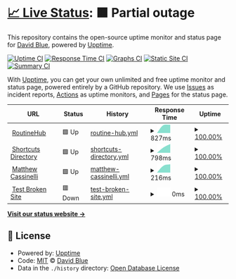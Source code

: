 # [📈 Live Status](https://extratone.github.io/upcuts): <!--live status--> **🟧 Partial outage**

This repository contains the open-source uptime monitor and status page for [David Blue](https://bilge.world), powered by [Upptime](https://github.com/upptime/upptime).

[![Uptime CI](https://github.com/extratone/upcuts/workflows/Uptime%20CI/badge.svg)](https://github.com/extratone/upcuts/actions?query=workflow%3A%22Uptime+CI%22)
[![Response Time CI](https://github.com/extratone/upcuts/workflows/Response%20Time%20CI/badge.svg)](https://github.com/extratone/upcuts/actions?query=workflow%3A%22Response+Time+CI%22)
[![Graphs CI](https://github.com/extratone/upcuts/workflows/Graphs%20CI/badge.svg)](https://github.com/extratone/upcuts/actions?query=workflow%3A%22Graphs+CI%22)
[![Static Site CI](https://github.com/extratone/upcuts/workflows/Static%20Site%20CI/badge.svg)](https://github.com/extratone/upcuts/actions?query=workflow%3A%22Static+Site+CI%22)
[![Summary CI](https://github.com/extratone/upcuts/workflows/Summary%20CI/badge.svg)](https://github.com/extratone/upcuts/actions?query=workflow%3A%22Summary+CI%22)

With [Upptime](https://upptime.js.org), you can get your own unlimited and free uptime monitor and status page, powered entirely by a GitHub repository. We use [Issues](https://github.com/extratone/upcuts/issues) as incident reports, [Actions](https://github.com/extratone/upcuts/actions) as uptime monitors, and [Pages](https://extratone.github.io/upcuts) for the status page.

<!--start: status pages-->
<!-- This summary is generated by Upptime (https://github.com/upptime/upptime) -->
<!-- Do not edit this manually, your changes will be overwritten -->
<!-- prettier-ignore -->
| URL | Status | History | Response Time | Uptime |
| --- | ------ | ------- | ------------- | ------ |
| <img alt="" src="https://favicons.githubusercontent.com/www.routinehub.co" height="13"> [RoutineHub](https://www.routinehub.co) | 🟩 Up | [routine-hub.yml](https://github.com/extratone/cutup/commits/HEAD/history/routine-hub.yml) | <details><summary><img alt="Response time graph" src="./graphs/routine-hub/response-time-week.png" height="20"> 827ms</summary><br><a href="https://extratone.github.io/cutup/history/routine-hub"><img alt="Response time 827" src="https://img.shields.io/endpoint?url=https%3A%2F%2Fraw.githubusercontent.com%2Fextratone%2Fcutup%2FHEAD%2Fapi%2Froutine-hub%2Fresponse-time.json"></a><br><a href="https://extratone.github.io/cutup/history/routine-hub"><img alt="24-hour response time 827" src="https://img.shields.io/endpoint?url=https%3A%2F%2Fraw.githubusercontent.com%2Fextratone%2Fcutup%2FHEAD%2Fapi%2Froutine-hub%2Fresponse-time-day.json"></a><br><a href="https://extratone.github.io/cutup/history/routine-hub"><img alt="7-day response time 827" src="https://img.shields.io/endpoint?url=https%3A%2F%2Fraw.githubusercontent.com%2Fextratone%2Fcutup%2FHEAD%2Fapi%2Froutine-hub%2Fresponse-time-week.json"></a><br><a href="https://extratone.github.io/cutup/history/routine-hub"><img alt="30-day response time 827" src="https://img.shields.io/endpoint?url=https%3A%2F%2Fraw.githubusercontent.com%2Fextratone%2Fcutup%2FHEAD%2Fapi%2Froutine-hub%2Fresponse-time-month.json"></a><br><a href="https://extratone.github.io/cutup/history/routine-hub"><img alt="1-year response time 827" src="https://img.shields.io/endpoint?url=https%3A%2F%2Fraw.githubusercontent.com%2Fextratone%2Fcutup%2FHEAD%2Fapi%2Froutine-hub%2Fresponse-time-year.json"></a></details> | <details><summary><a href="https://extratone.github.io/cutup/history/routine-hub">100.00%</a></summary><a href="https://extratone.github.io/cutup/history/routine-hub"><img alt="All-time uptime 100.00%" src="https://img.shields.io/endpoint?url=https%3A%2F%2Fraw.githubusercontent.com%2Fextratone%2Fcutup%2FHEAD%2Fapi%2Froutine-hub%2Fuptime.json"></a><br><a href="https://extratone.github.io/cutup/history/routine-hub"><img alt="24-hour uptime 100.00%" src="https://img.shields.io/endpoint?url=https%3A%2F%2Fraw.githubusercontent.com%2Fextratone%2Fcutup%2FHEAD%2Fapi%2Froutine-hub%2Fuptime-day.json"></a><br><a href="https://extratone.github.io/cutup/history/routine-hub"><img alt="7-day uptime 100.00%" src="https://img.shields.io/endpoint?url=https%3A%2F%2Fraw.githubusercontent.com%2Fextratone%2Fcutup%2FHEAD%2Fapi%2Froutine-hub%2Fuptime-week.json"></a><br><a href="https://extratone.github.io/cutup/history/routine-hub"><img alt="30-day uptime 100.00%" src="https://img.shields.io/endpoint?url=https%3A%2F%2Fraw.githubusercontent.com%2Fextratone%2Fcutup%2FHEAD%2Fapi%2Froutine-hub%2Fuptime-month.json"></a><br><a href="https://extratone.github.io/cutup/history/routine-hub"><img alt="1-year uptime 100.00%" src="https://img.shields.io/endpoint?url=https%3A%2F%2Fraw.githubusercontent.com%2Fextratone%2Fcutup%2FHEAD%2Fapi%2Froutine-hub%2Fuptime-year.json"></a></details>
| <img alt="" src="https://favicons.githubusercontent.com/shortcuts.directory" height="13"> [Shortcuts Directory](https://shortcuts.directory) | 🟩 Up | [shortcuts-directory.yml](https://github.com/extratone/cutup/commits/HEAD/history/shortcuts-directory.yml) | <details><summary><img alt="Response time graph" src="./graphs/shortcuts-directory/response-time-week.png" height="20"> 798ms</summary><br><a href="https://extratone.github.io/cutup/history/shortcuts-directory"><img alt="Response time 798" src="https://img.shields.io/endpoint?url=https%3A%2F%2Fraw.githubusercontent.com%2Fextratone%2Fcutup%2FHEAD%2Fapi%2Fshortcuts-directory%2Fresponse-time.json"></a><br><a href="https://extratone.github.io/cutup/history/shortcuts-directory"><img alt="24-hour response time 798" src="https://img.shields.io/endpoint?url=https%3A%2F%2Fraw.githubusercontent.com%2Fextratone%2Fcutup%2FHEAD%2Fapi%2Fshortcuts-directory%2Fresponse-time-day.json"></a><br><a href="https://extratone.github.io/cutup/history/shortcuts-directory"><img alt="7-day response time 798" src="https://img.shields.io/endpoint?url=https%3A%2F%2Fraw.githubusercontent.com%2Fextratone%2Fcutup%2FHEAD%2Fapi%2Fshortcuts-directory%2Fresponse-time-week.json"></a><br><a href="https://extratone.github.io/cutup/history/shortcuts-directory"><img alt="30-day response time 798" src="https://img.shields.io/endpoint?url=https%3A%2F%2Fraw.githubusercontent.com%2Fextratone%2Fcutup%2FHEAD%2Fapi%2Fshortcuts-directory%2Fresponse-time-month.json"></a><br><a href="https://extratone.github.io/cutup/history/shortcuts-directory"><img alt="1-year response time 798" src="https://img.shields.io/endpoint?url=https%3A%2F%2Fraw.githubusercontent.com%2Fextratone%2Fcutup%2FHEAD%2Fapi%2Fshortcuts-directory%2Fresponse-time-year.json"></a></details> | <details><summary><a href="https://extratone.github.io/cutup/history/shortcuts-directory">100.00%</a></summary><a href="https://extratone.github.io/cutup/history/shortcuts-directory"><img alt="All-time uptime 100.00%" src="https://img.shields.io/endpoint?url=https%3A%2F%2Fraw.githubusercontent.com%2Fextratone%2Fcutup%2FHEAD%2Fapi%2Fshortcuts-directory%2Fuptime.json"></a><br><a href="https://extratone.github.io/cutup/history/shortcuts-directory"><img alt="24-hour uptime 100.00%" src="https://img.shields.io/endpoint?url=https%3A%2F%2Fraw.githubusercontent.com%2Fextratone%2Fcutup%2FHEAD%2Fapi%2Fshortcuts-directory%2Fuptime-day.json"></a><br><a href="https://extratone.github.io/cutup/history/shortcuts-directory"><img alt="7-day uptime 100.00%" src="https://img.shields.io/endpoint?url=https%3A%2F%2Fraw.githubusercontent.com%2Fextratone%2Fcutup%2FHEAD%2Fapi%2Fshortcuts-directory%2Fuptime-week.json"></a><br><a href="https://extratone.github.io/cutup/history/shortcuts-directory"><img alt="30-day uptime 100.00%" src="https://img.shields.io/endpoint?url=https%3A%2F%2Fraw.githubusercontent.com%2Fextratone%2Fcutup%2FHEAD%2Fapi%2Fshortcuts-directory%2Fuptime-month.json"></a><br><a href="https://extratone.github.io/cutup/history/shortcuts-directory"><img alt="1-year uptime 100.00%" src="https://img.shields.io/endpoint?url=https%3A%2F%2Fraw.githubusercontent.com%2Fextratone%2Fcutup%2FHEAD%2Fapi%2Fshortcuts-directory%2Fuptime-year.json"></a></details>
| <img alt="" src="https://favicons.githubusercontent.com/matthewcassinelli.com" height="13"> [Matthew Cassinelli](http://matthewcassinelli.com) | 🟩 Up | [matthew-cassinelli.yml](https://github.com/extratone/cutup/commits/HEAD/history/matthew-cassinelli.yml) | <details><summary><img alt="Response time graph" src="./graphs/matthew-cassinelli/response-time-week.png" height="20"> 216ms</summary><br><a href="https://extratone.github.io/cutup/history/matthew-cassinelli"><img alt="Response time 216" src="https://img.shields.io/endpoint?url=https%3A%2F%2Fraw.githubusercontent.com%2Fextratone%2Fcutup%2FHEAD%2Fapi%2Fmatthew-cassinelli%2Fresponse-time.json"></a><br><a href="https://extratone.github.io/cutup/history/matthew-cassinelli"><img alt="24-hour response time 216" src="https://img.shields.io/endpoint?url=https%3A%2F%2Fraw.githubusercontent.com%2Fextratone%2Fcutup%2FHEAD%2Fapi%2Fmatthew-cassinelli%2Fresponse-time-day.json"></a><br><a href="https://extratone.github.io/cutup/history/matthew-cassinelli"><img alt="7-day response time 216" src="https://img.shields.io/endpoint?url=https%3A%2F%2Fraw.githubusercontent.com%2Fextratone%2Fcutup%2FHEAD%2Fapi%2Fmatthew-cassinelli%2Fresponse-time-week.json"></a><br><a href="https://extratone.github.io/cutup/history/matthew-cassinelli"><img alt="30-day response time 216" src="https://img.shields.io/endpoint?url=https%3A%2F%2Fraw.githubusercontent.com%2Fextratone%2Fcutup%2FHEAD%2Fapi%2Fmatthew-cassinelli%2Fresponse-time-month.json"></a><br><a href="https://extratone.github.io/cutup/history/matthew-cassinelli"><img alt="1-year response time 216" src="https://img.shields.io/endpoint?url=https%3A%2F%2Fraw.githubusercontent.com%2Fextratone%2Fcutup%2FHEAD%2Fapi%2Fmatthew-cassinelli%2Fresponse-time-year.json"></a></details> | <details><summary><a href="https://extratone.github.io/cutup/history/matthew-cassinelli">100.00%</a></summary><a href="https://extratone.github.io/cutup/history/matthew-cassinelli"><img alt="All-time uptime 100.00%" src="https://img.shields.io/endpoint?url=https%3A%2F%2Fraw.githubusercontent.com%2Fextratone%2Fcutup%2FHEAD%2Fapi%2Fmatthew-cassinelli%2Fuptime.json"></a><br><a href="https://extratone.github.io/cutup/history/matthew-cassinelli"><img alt="24-hour uptime 100.00%" src="https://img.shields.io/endpoint?url=https%3A%2F%2Fraw.githubusercontent.com%2Fextratone%2Fcutup%2FHEAD%2Fapi%2Fmatthew-cassinelli%2Fuptime-day.json"></a><br><a href="https://extratone.github.io/cutup/history/matthew-cassinelli"><img alt="7-day uptime 100.00%" src="https://img.shields.io/endpoint?url=https%3A%2F%2Fraw.githubusercontent.com%2Fextratone%2Fcutup%2FHEAD%2Fapi%2Fmatthew-cassinelli%2Fuptime-week.json"></a><br><a href="https://extratone.github.io/cutup/history/matthew-cassinelli"><img alt="30-day uptime 100.00%" src="https://img.shields.io/endpoint?url=https%3A%2F%2Fraw.githubusercontent.com%2Fextratone%2Fcutup%2FHEAD%2Fapi%2Fmatthew-cassinelli%2Fuptime-month.json"></a><br><a href="https://extratone.github.io/cutup/history/matthew-cassinelli"><img alt="1-year uptime 100.00%" src="https://img.shields.io/endpoint?url=https%3A%2F%2Fraw.githubusercontent.com%2Fextratone%2Fcutup%2FHEAD%2Fapi%2Fmatthew-cassinelli%2Fuptime-year.json"></a></details>
| <img alt="" src="https://favicons.githubusercontent.com/thissitedoesnotexist.koj.co" height="13"> [Test Broken Site](https://thissitedoesnotexist.koj.co) | 🟥 Down | [test-broken-site.yml](https://github.com/extratone/cutup/commits/HEAD/history/test-broken-site.yml) | <details><summary><img alt="Response time graph" src="./graphs/test-broken-site/response-time-week.png" height="20"> 0ms</summary><br><a href="https://extratone.github.io/cutup/history/test-broken-site"><img alt="Response time 0" src="https://img.shields.io/endpoint?url=https%3A%2F%2Fraw.githubusercontent.com%2Fextratone%2Fcutup%2FHEAD%2Fapi%2Ftest-broken-site%2Fresponse-time.json"></a><br><a href="https://extratone.github.io/cutup/history/test-broken-site"><img alt="24-hour response time 0" src="https://img.shields.io/endpoint?url=https%3A%2F%2Fraw.githubusercontent.com%2Fextratone%2Fcutup%2FHEAD%2Fapi%2Ftest-broken-site%2Fresponse-time-day.json"></a><br><a href="https://extratone.github.io/cutup/history/test-broken-site"><img alt="7-day response time 0" src="https://img.shields.io/endpoint?url=https%3A%2F%2Fraw.githubusercontent.com%2Fextratone%2Fcutup%2FHEAD%2Fapi%2Ftest-broken-site%2Fresponse-time-week.json"></a><br><a href="https://extratone.github.io/cutup/history/test-broken-site"><img alt="30-day response time 0" src="https://img.shields.io/endpoint?url=https%3A%2F%2Fraw.githubusercontent.com%2Fextratone%2Fcutup%2FHEAD%2Fapi%2Ftest-broken-site%2Fresponse-time-month.json"></a><br><a href="https://extratone.github.io/cutup/history/test-broken-site"><img alt="1-year response time 0" src="https://img.shields.io/endpoint?url=https%3A%2F%2Fraw.githubusercontent.com%2Fextratone%2Fcutup%2FHEAD%2Fapi%2Ftest-broken-site%2Fresponse-time-year.json"></a></details> | <details><summary><a href="https://extratone.github.io/cutup/history/test-broken-site">100.00%</a></summary><a href="https://extratone.github.io/cutup/history/test-broken-site"><img alt="All-time uptime 100.00%" src="https://img.shields.io/endpoint?url=https%3A%2F%2Fraw.githubusercontent.com%2Fextratone%2Fcutup%2FHEAD%2Fapi%2Ftest-broken-site%2Fuptime.json"></a><br><a href="https://extratone.github.io/cutup/history/test-broken-site"><img alt="24-hour uptime 100.00%" src="https://img.shields.io/endpoint?url=https%3A%2F%2Fraw.githubusercontent.com%2Fextratone%2Fcutup%2FHEAD%2Fapi%2Ftest-broken-site%2Fuptime-day.json"></a><br><a href="https://extratone.github.io/cutup/history/test-broken-site"><img alt="7-day uptime 100.00%" src="https://img.shields.io/endpoint?url=https%3A%2F%2Fraw.githubusercontent.com%2Fextratone%2Fcutup%2FHEAD%2Fapi%2Ftest-broken-site%2Fuptime-week.json"></a><br><a href="https://extratone.github.io/cutup/history/test-broken-site"><img alt="30-day uptime 100.00%" src="https://img.shields.io/endpoint?url=https%3A%2F%2Fraw.githubusercontent.com%2Fextratone%2Fcutup%2FHEAD%2Fapi%2Ftest-broken-site%2Fuptime-month.json"></a><br><a href="https://extratone.github.io/cutup/history/test-broken-site"><img alt="1-year uptime 100.00%" src="https://img.shields.io/endpoint?url=https%3A%2F%2Fraw.githubusercontent.com%2Fextratone%2Fcutup%2FHEAD%2Fapi%2Ftest-broken-site%2Fuptime-year.json"></a></details>

<!--end: status pages-->

[**Visit our status website →**](https://extratone.github.io/upcuts)

## 📄 License

- Powered by: [Upptime](https://github.com/upptime/upptime)
- Code: [MIT](./LICENSE) © [David Blue](https://bilge.world)
- Data in the `./history` directory: [Open Database License](https://opendatacommons.org/licenses/odbl/1-0/)
